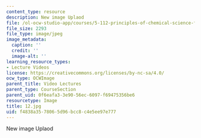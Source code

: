 ```yaml
---
content_type: resource
description: New image Uplaod
file: /ol-ocw-studio-app/courses/5-112-principles-of-chemical-science-fall-2005/f4838a3578065d96bcc8c4e5ee97e777_12.jpg
file_size: 2293
file_type: image/jpeg
image_metadata:
  caption: ''
  credit: ''
  image-alt: ''
learning_resource_types:
- Lecture Videos
license: https://creativecommons.org/licenses/by-nc-sa/4.0/
ocw_type: OCWImage
parent_title: Video Lectures
parent_type: CourseSection
parent_uid: 0f6eafa3-3e90-56ec-6097-f69475356be6
resourcetype: Image
title: 12.jpg
uid: f4838a35-7806-5d96-bcc8-c4e5ee97e777
---
```

New image Uplaod